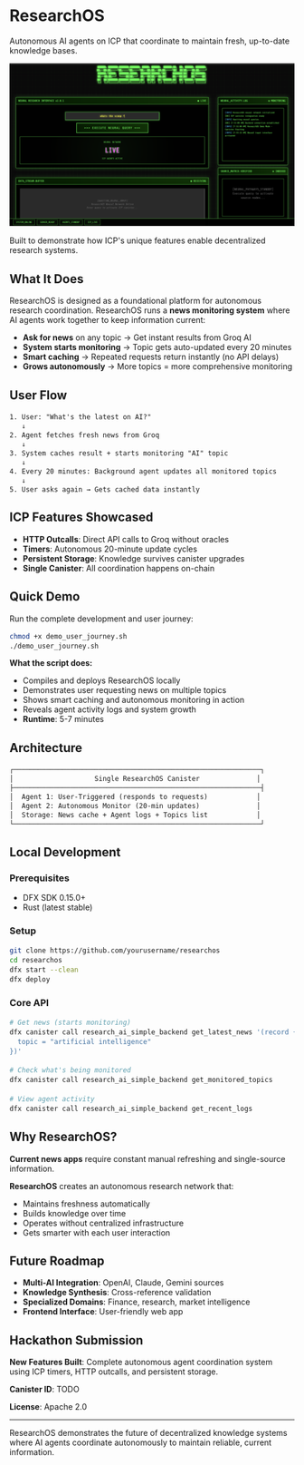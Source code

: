 # ResearchOS

Autonomous AI agents on ICP that coordinate to maintain fresh, up-to-date knowledge bases.

![ResearchOS](./shot.png)

Built to demonstrate how ICP's unique features enable decentralized research systems.

## What It Does

ResearchOS is designed as a foundational platform for autonomous research coordination.
ResearchOS runs a **news monitoring system** where AI agents work together to keep information current:

- **Ask for news** on any topic → Get instant results from Groq AI
- **System starts monitoring** → Topic gets auto-updated every 20 minutes  
- **Smart caching** → Repeated requests return instantly (no API delays)
- **Grows autonomously** → More topics = more comprehensive monitoring

## User Flow

```
1. User: "What's the latest on AI?"
   ↓
2. Agent fetches fresh news from Groq
   ↓  
3. System caches result + starts monitoring "AI" topic
   ↓
4. Every 20 minutes: Background agent updates all monitored topics
   ↓
5. User asks again → Gets cached data instantly
```

## ICP Features Showcased

- **HTTP Outcalls**: Direct API calls to Groq without oracles
- **Timers**: Autonomous 20-minute update cycles  
- **Persistent Storage**: Knowledge survives canister upgrades
- **Single Canister**: All coordination happens on-chain

## Quick Demo

Run the complete development and user journey:

```bash
chmod +x demo_user_journey.sh
./demo_user_journey.sh
```

**What the script does:**
- Compiles and deploys ResearchOS locally
- Demonstrates user requesting news on multiple topics
- Shows smart caching and autonomous monitoring in action  
- Reveals agent activity logs and system growth
- **Runtime**: 5-7 minutes

## Architecture

```
┌─────────────────────────────────────────────────────────────┐
│                    Single ResearchOS Canister              │
├─────────────────────────────────────────────────────────────┤
│  Agent 1: User-Triggered (responds to requests)            │
│  Agent 2: Autonomous Monitor (20-min updates)              │
│  Storage: News cache + Agent logs + Topics list            │
└─────────────────────────────────────────────────────────────┘
```

## Local Development

### Prerequisites
- DFX SDK 0.15.0+
- Rust (latest stable)

### Setup
```bash
git clone https://github.com/yourusername/researchos
cd researchos
dfx start --clean
dfx deploy
```

### Core API
```bash
# Get news (starts monitoring)
dfx canister call research_ai_simple_backend get_latest_news '(record {
  topic = "artificial intelligence"
})'

# Check what's being monitored
dfx canister call research_ai_simple_backend get_monitored_topics

# View agent activity
dfx canister call research_ai_simple_backend get_recent_logs
```

## Why ResearchOS?

**Current news apps** require constant manual refreshing and single-source information.

**ResearchOS** creates an autonomous research network that:
- Maintains freshness automatically
- Builds knowledge over time  
- Operates without centralized infrastructure
- Gets smarter with each user interaction

## Future Roadmap

- **Multi-AI Integration**: OpenAI, Claude, Gemini sources
- **Knowledge Synthesis**: Cross-reference validation  
- **Specialized Domains**: Finance, research, market intelligence
- **Frontend Interface**: User-friendly web app

## Hackathon Submission

**New Features Built**: Complete autonomous agent coordination system using ICP timers, HTTP outcalls, and persistent storage.

**Canister ID**: TODO

**License**: Apache 2.0

---

ResearchOS demonstrates the future of decentralized knowledge systems where AI agents coordinate autonomously to maintain reliable, current information.